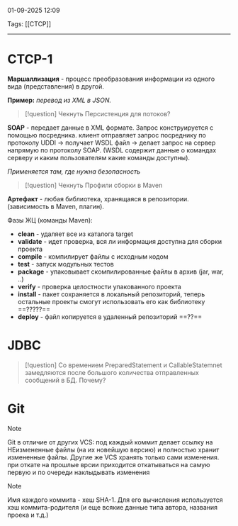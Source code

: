 
01-09-2025 12:09

Tags: [[СТСР]]

---
# СТСР-1

**Маршаллизация** - процесс преобразования информации из одного вида (представления) в другой. 

**Пример:** *перевод из XML в JSON.*

> [!question] Чекнуть 
> Персистенция для потоков?

**SOAP** - передает данные в XML формате. Запрос конструируется с помощью посредника. клиент отправляет запрос посреднику по протоколу UDDI -> получает WSDL файл -> делает запрос на сервер напрямую по протоколу SOAP. (WSDL содержит данные о командах серверу и каким пользователям какие команды доступны).

*Применяется там, где нужна безопасность*

>[!question] Чекнуть
>Профили сборки в Maven
>

**Артефакт** - любая библиотека, хранящаяся в репозитории. (зависимость в Maven, плагин).

Фазы ЖЦ (команды Maven):
- **clean** - удаляет все из каталога target
- **validate** - идет проверка, вся ли информация доступна для сборки проекта
- **compile** - компилирует файлы с исходным кодом
- **test** - запуск модульных тестов
- **package** - упаковывает скомпилированные файлы в архив (jar, war, ..)
- **verify** - проверка целостности упакованного проекта
- **install** - пакет сохраняется в локальный репозиторий, теперь остальные проекты смогут использовать его как библиотеку ==?????==
- **deploy** - файл копируется в удаленный репозиторий ==??==


# JDBC

> [!question]
Со времением PreparedStatement и CallableStatemnet замедляются после большого количества отправленных сообщений в БД. Почему?


# Git

> [!note]
> Git в отличие от других VCS: под каждый коммит делает ссылку на НЕизмененные файлы (на их новейшую версию) и полностью хранит измененные файлы. Другие же VCS хранять только сами изменения. при откате на прошлые врсии приходится откатываться на самую первую и по очереди наклыдывать изменения

> [!note]
> Имя каждого коммита - хеш SHA-1. Для его вычисления используется хэш коммита-родителя (и еще всякие данные типа автора, названия проека и т.д.)

